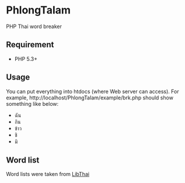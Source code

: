 PhlongTaIam
===========

PHP Thai word breaker

Requirement
-----------
* PHP 5.3+

Usage
-----
You can put everything into htdocs (where Web server can access). For example, http://localhost/PhlongTaIam/example/brk.php should show something like below:

* ฉัน
* กิน
* ข้าว
* ชิ
* มิ

Word list
---------
Word lists were taken from [LibThai](http://linux.thai.net/projects/libthai)
